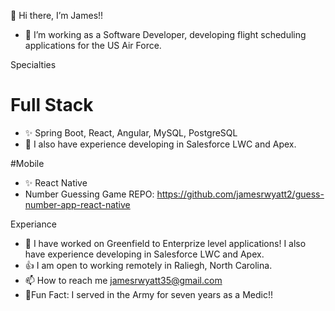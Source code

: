  👋 Hi there, I’m James!!
- 🌱 I’m working as a Software Developer, developing flight scheduling applications for the US Air Force.
  
Specialties 
# Full Stack 
- ✨ Spring Boot, React, Angular, MySQL, PostgreSQL
- 👀 I also have experience developing in Salesforce LWC and Apex.

#Mobile
- ✨ React Native
- Number Guessing Game REPO: https://github.com/jamesrwyatt2/guess-number-app-react-native

Experiance 
- 💞️ I have worked on Greenfield to Enterprize level applications! I also have experience developing in Salesforce LWC and Apex.  
- 👍 I am open to working remotely in Raliegh, North Carolina.
- 📫 How to reach me jamesrwyatt35@gmail.com
- 🌠Fun Fact: I served in the Army for seven years as a Medic!!

<!---
jamesrwyatt2/jamesrwyatt2 is a ✨ special ✨ repository because its `README.md` (this file) appears on your GitHub profile.
You can click the Preview link to take a look at your changes .
--->
